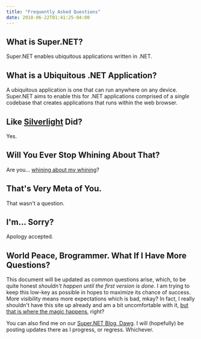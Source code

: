 ```yaml
---
title: "Frequently Asked Questions"
date: 2018-06-22T01:41:25-04:00
---
```


## What is Super.NET?

Super.NET enables ubiquitous applications written in .NET.

## What is a Ubiquitous .NET Application?

A ubiquitous application is one that can run anywhere on any device.  Super.NET aims to enable this for .NET applications comprised of a *single* codebase that creates applications that runs within the web browser.

## Like [Silverlight](https://en.wikipedia.org/wiki/Microsoft_Silverlight) Did?

Yes.

## Will You Ever Stop Whining About That?

Are you... [whining about my whining](https://youtu.be/EL8e2ujXe8g)?

## That's Very Meta of You.

That wasn't a question.

## I'm... Sorry?

Apology accepted.

## World Peace, Brogrammer.  What If I Have More Questions?

This document will be updated as common questions arise, which, to be quite honest *shouldn't happen until the first version is done*.  I am trying to keep this low-key as possible in hopes to maximize its chance of success.  More visibility means more expectations which is bad, mkay?  In fact, I really shouldn't have this site up already and am a bit uncomfortable with it, [but that is where the magic happens](https://artandcakela.files.wordpress.com/2015/09/kris-comfort-zone-postcard-side1-1.jpg), right?

You can also find me on our [Super.NET Blog, Dawg](https://blog.superdotnet.run/).  I will (hopefully)  be posting updates there as I progress, or regress.  Whichever.